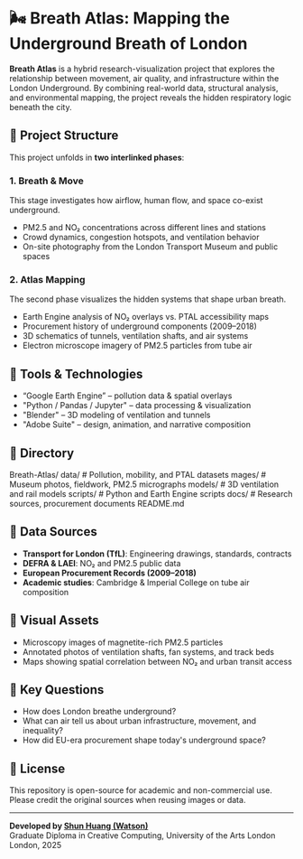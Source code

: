 # 🌬️ Breath Atlas: Mapping the Underground Breath of London

**Breath Atlas** is a hybrid research-visualization project that explores the relationship between movement, air quality, and infrastructure within the London Underground. By combining real-world data, structural analysis, and environmental mapping, the project reveals the hidden respiratory logic beneath the city.

## 🧭 Project Structure

This project unfolds in **two interlinked phases**:

### 1. Breath & Move
This stage investigates how airflow, human flow, and space co-exist underground.
- PM2.5 and NO₂ concentrations across different lines and stations  
- Crowd dynamics, congestion hotspots, and ventilation behavior  
- On-site photography from the London Transport Museum and public spaces

### 2. Atlas Mapping
The second phase visualizes the hidden systems that shape urban breath.
- Earth Engine analysis of NO₂ overlays vs. PTAL accessibility maps  
- Procurement history of underground components (2009–2018)  
- 3D schematics of tunnels, ventilation shafts, and air systems  
- Electron microscope imagery of PM2.5 particles from tube air

## 🧪 Tools & Technologies

- “Google Earth Engine” – pollution data & spatial overlays  
- "Python / Pandas / Jupyter" – data processing & visualization  
- "Blender" – 3D modeling of ventilation and tunnels  
- "Adobe Suite" – design, animation, and narrative composition  

## 📂 Directory

Breath-Atlas/
data/ # Pollution, mobility, and PTAL datasets
mages/ # Museum photos, fieldwork, PM2.5 micrographs
models/ # 3D ventilation and rail models
scripts/ # Python and Earth Engine scripts
docs/ # Research sources, procurement documents
README.md

## 🔗 Data Sources

- **Transport for London (TfL)**: Engineering drawings, standards, contracts  
- **DEFRA & LAEI**: NO₂ and PM2.5 public data  
- **European Procurement Records (2009–2018)**  
- **Academic studies**: Cambridge & Imperial College on tube air composition  

## 📸 Visual Assets

- Microscopy images of magnetite-rich PM2.5 particles  
- Annotated photos of ventilation shafts, fan systems, and track beds  
- Maps showing spatial correlation between NO₂ and urban transit access  

## 🎯 Key Questions

- How does London breathe underground?
- What can air tell us about urban infrastructure, movement, and inequality?
- How did EU-era procurement shape today's underground space?

## 📄 License

This repository is open-source for academic and non-commercial use. Please credit the original sources when reusing images or data.

---

**Developed by [Shun Huang (Watson)](https://github.com/shunnhuang)**  
Graduate Diploma in Creative Computing, University of the Arts London  
London, 2025


